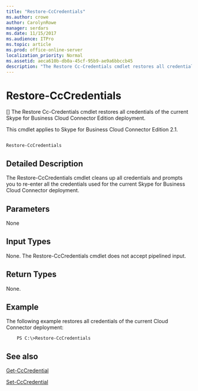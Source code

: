 ```yaml
---
title: "Restore-CcCredentials"
ms.author: crowe
author: CarolynRowe
manager: serdars
ms.date: 11/15/2017
ms.audience: ITPro
ms.topic: article
ms.prod: office-online-server
localization_priority: Normal
ms.assetid: aeca610b-db0a-45cf-95b9-ae9a6bbccb45
description: "The Restore Cc-Credentials cmdlet restores all credentials of the current Skype for Business Cloud Connector Edition deployment."
---
```


# Restore-CcCredentials
[]
The Restore Cc-Credentials cmdlet restores all credentials of the current Skype for Business Cloud Connector Edition deployment. 
  
This cmdlet applies to Skype for Business Cloud Connector Edition 2.1.
  
```

Restore-CcCredentials 
```

## Detailed Description

The Restore-CcCredentials cmdlet cleans up all credentials and prompts you to re-enter all the credentials used for the current Skype for Business Cloud Connector deployment.
  
## Parameters

None
  
## Input Types

None. The Restore-CcCredentials cmdlet does not accept pipelined input.
  
## Return Types

None.
  
## Example

The following example restores all credentials of the current Cloud Connector deployment:
  
```
    PS C:\>Restore-CcCredentials
```

## See also

[Get-CcCredential](get-cccredential.md)
  
[Set-CcCredential](set-cccredential.md)
  

